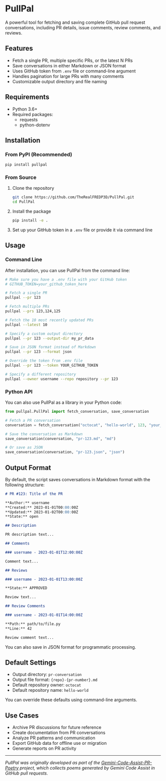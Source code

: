 # PullPal

A powerful tool for fetching and saving complete GitHub pull request conversations, including PR details, issue comments, review comments, and reviews.

## Features

- Fetch a single PR, multiple specific PRs, or the latest N PRs
- Save conversations in either Markdown or JSON format
- Uses GitHub token from `.env` file or command-line argument
- Handles pagination for large PRs with many comments
- Customizable output directory and file naming

## Requirements

- Python 3.6+
- Required packages:
  - requests
  - python-dotenv

## Installation

### From PyPI (Recommended)

```bash
pip install pullpal
```

### From Source

1. Clone the repository
   ```bash
   git clone https://github.com/TheRealFREDP3D/PullPal.git
   cd PullPal
   ```

2. Install the package
   ```bash
   pip install -e .
   ```

3. Set up your GitHub token in a `.env` file or provide it via command line

## Usage

### Command Line

After installation, you can use PullPal from the command line:

```bash
# Make sure you have a .env file with your GitHub token
# GITHUB_TOKEN=your_github_token_here

# Fetch a single PR
pullpal --pr 123

# Fetch multiple PRs
pullpal --prs 123,124,125

# Fetch the 10 most recently updated PRs
pullpal --latest 10

# Specify a custom output directory
pullpal --pr 123 --output-dir my_pr_data

# Save in JSON format instead of Markdown
pullpal --pr 123 --format json

# Override the token from .env file
pullpal --pr 123 --token YOUR_GITHUB_TOKEN

# Specify a different repository
pullpal --owner username --repo repository --pr 123
```

### Python API

You can also use PullPal as a library in your Python code:

```python
from pullpal.PullPal import fetch_conversation, save_conversation

# Fetch a PR conversation
conversation = fetch_conversation("octocat", "hello-world", 123, "your_github_token")

# Save the conversation as Markdown
save_conversation(conversation, "pr-123.md", "md")

# Or save as JSON
save_conversation(conversation, "pr-123.json", "json")
```

## Output Format

By default, the script saves conversations in Markdown format with the following structure:

```markdown
# PR #123: Title of the PR

**Author:** username
**Created:** 2023-01-01T00:00:00Z
**Updated:** 2023-01-02T00:00:00Z
**State:** open

## Description

PR description text...

## Comments

### username - 2023-01-01T12:00:00Z

Comment text...

## Reviews

### username - 2023-01-01T13:00:00Z

**State:** APPROVED

Review text...

## Review Comments

### username - 2023-01-01T14:00:00Z

**Path:** path/to/file.py
**Line:** 42

Review comment text...
```

You can also save in JSON format for programmatic processing.

## Default Settings

- Output directory: `pr-conversation`
- Output file format: `{repo}-{pr-number}.md`
- Default repository owner: `octocat`
- Default repository name: `hello-world`

You can override these defaults using command-line arguments.

## Use Cases

- Archive PR discussions for future reference
- Create documentation from PR conversations
- Analyze PR patterns and communication
- Export GitHub data for offline use or migration
- Generate reports on PR activity

---

*PullPal was originally developed as part of the [Gemini-Code-Assist-PR-Poetry](https://github.com/TheRealFREDP3D/Gemini-Code-Assist-PR-Poetry) project, which collects poems generated by Gemini Code Assist in GitHub pull requests.*
